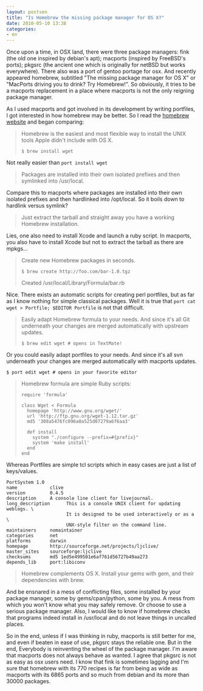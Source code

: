 ```yaml
---
layout: postsen
title: "Is Homebrew the missing package manager for OS X?"
date: 2010-05-10 13:38
categories:
- en
---
```


Once upon a time, in OSX land, there were three package managers: fink (the old one inspired by debian's apt); macports (inspired by FreeBSD's ports); pkgsrc (the ancient one which is originally for netBSD but works everywhere). There also was a port of gentoo portage for osx. And recently appeared homebrew, subtitled "The missing package manager for OS X" or "MacPorts driving you to drink? Try Homebrew!". So obviously, it tries to be a macports replacement in a place where macports is not the only reigning package manager.



As I used macports and got involved in its development by writing portfiles, I got interested in how homebrew may be better. So I read the [homebrew website](http://mxcl.github.com/homebrew/) and began comparing:



>Homebrew is the easiest and most flexible way to install the UNIX tools Apple didn't include with OS X.
>
>     $ brew install wget

Not really easier than `port install wget`



> Packages are installed into their own isolated prefixes and then symlinked into /usr/local.

Compare this to macports where packages are installed into their own isolated prefixes and then hardlinked into /opt/local. So it boils down to hardlink versus symlink?



> Just extract the tarball and straight away you have a working Homebrew installation.

Lies, one also need to install Xcode and launch a ruby script. In macports, you also have to install Xcode but not to extract the tarball as there are mpkgs...



> Create new Homebrew packages in seconds.
> 
>     $ brew create http://foo.com/bar-1.0.tgz
> 
> Created /usr/local/Library/Formula/bar.rb

Nice. There exists an automatic scripts for creating perl portfiles, but as far as I know nothing for simple classical packages. Well it is true that `port cat wget > Portfile; $EDITOR Portfile` is not that difficult.  




> Easily adapt Homebrew formula to your needs. And since it's all Git underneath your changes are merged automatically with upstream updates.
> 
>     $ brew edit wget # opens in TextMate!

Or you could easily adapt portfiles to your needs. And since it's all svn underneath your changes are merged automatically with macports updates.

    $ port edit wget # opens in your favorite editor





> Homebrew formula are simple Ruby scripts:
> 
>     require 'formula'
>     
>     class Wget < Formula
>       homepage 'http://www.gnu.org/wget/'
>       url 'http://ftp.gnu.org/wget-1.12.tar.gz'
>       md5 '308a5476fc096a8a525d07279a6f6aa3'
>     
>       def install
>         system "./configure --prefix=#{prefix}"
>         system 'make install'
>       end
>     end

Whereas Portfiles are simple tcl scripts which in easy cases are just a list of keys/values.

    PortSystem 1.0
    name            clive
    version         0.4.5
    description     A console line client for livejournal.
    long_description      This is a console UNIX client for updating weblogs. \
                          It is designed to be used interactively or as a \
                          UNX-style filter on the command line.
    maintainers     nomaintainer
    categories      net
    platforms       darwin 
    homepage        http://sourceforge.net/projects/ljclive/
    master_sites    sourceforge:ljclive
    checksums       md5 1ed5e499501e6af761d56727b49aa273
    depends_lib     port:libiconv


> Homebrew complements OS X. Install your gems with gem, and their dependencies with brew.

And be ensnared in a mess of conflicting files, some installed by your package manager, some by gems/cpan/python, some by you. A mess from which you won't know what you may safely remove. Or choose to use a serious package manager. Also, I would like to know if homebrew checks that programs indeed install in /usr/local and do not leave things in uncalled places.



So in the end, unless if I was thinking in ruby, macports is still better for me, and even if beaten in ease of use, pkgsrc stays the reliable one. But in the end, Everybody is reinventing the wheel of the package manager. I'm aware that macports does not always behave as wanted. I agree that pkgsrc is not as easy as osx users need. I know that fink is sometimes lagging and I'm sure that homebrew with its 770 recipes is far from being as wide as macports with its 6865 ports and so much from debian and its more than 30000 packages.
